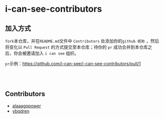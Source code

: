 # i-can-see-contributors

## 加入方式
`fork`本仓库，并在`README.md`文件中 `Contributors` 处添加你的`github 昵称`
，然后将变化以 `Pull Request` 的方式提交至本仓库；待你的 `pr` 成功合并到本仓库之后，你会被邀请加入 `i can see` 组织。

`pr`示例：https://github.com/i-can-see/i-can-see-contributors/pull/1


<br>
<br>


## Contributors
- [alaaagopower](https://github.com/alaaagopower)
- [ybqdren](https://github.com/ybqdren)
